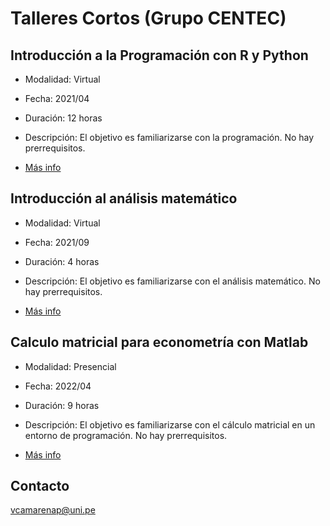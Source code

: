 # Talleres Cortos (Grupo CENTEC)



## Introducción a la Programación con R y Python

   - Modalidad: Virtual

   - Fecha: 2021/04
   
   - Duración: 12 horas
   
   - Descripción: El objetivo es familiarizarse con la programación. No hay prerrequisitos.

   - [Más info](./IntroProgramacion_CENTEC.md)


## Introducción al análisis matemático
   
   - Modalidad: Virtual
   
   - Fecha: 2021/09

   - Duración: 4 horas
   
   - Descripción: El objetivo es familiarizarse con el análisis matemático. No hay prerrequisitos.

   - [Más info](https://github.com/DanielCamarena/Cursos-Talleres/blob/main/TalleresCortos_CENTEC/IntroAnalisis_CENTEC.md)


## Calculo matricial para econometría con Matlab
   
   - Modalidad: Presencial
   
   - Fecha: 2022/04

   - Duración: 9 horas
   
   - Descripción: El objetivo es familiarizarse con el cálculo matricial en un entorno de programación. No hay prerrequisitos.

   - [Más info](https://github.com/DanielCamarena/Cursos-Talleres/blob/main/TalleresCortos_CENTEC/CalculoMatricial_CENTEC.md)

## Contacto

vcamarenap@uni.pe
